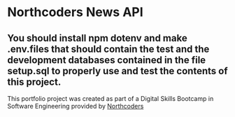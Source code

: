 # Northcoders News API

You should install npm dotenv and make .env.files that should contain the test and the development databases contained in the file setup.sql to properly use and test the contents of this project.
--- 

This portfolio project was created as part of a Digital Skills Bootcamp in Software Engineering provided by [Northcoders](https://northcoders.com/)
